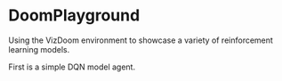 # DoomPlayground
Using the VizDoom environment to showcase a variety of reinforcement learning models.

First is a simple DQN model agent. 
